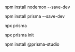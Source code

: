 npm install nodemon --save-dev

npm install prisma --save-dev

npx prisma

npx prisma init

npm install @prisma-studio